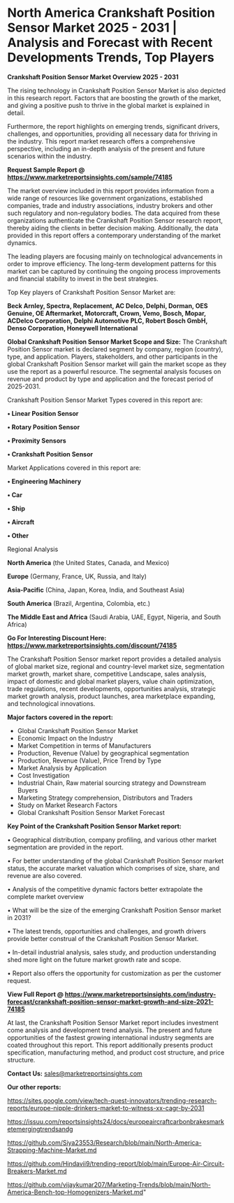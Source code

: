 # North America Crankshaft Position Sensor Market 2025 - 2031 | Analysis and Forecast with Recent Developments Trends, Top Players

<Strong> Crankshaft Position Sensor Market Overview 2025 - 2031</strong>

The rising technology in Crankshaft Position Sensor Market is also depicted in this research report. Factors that are boosting the growth of the market, and giving a positive push to thrive in the global market is explained in detail.

Furthermore, the report highlights on emerging trends, significant drivers, challenges, and opportunities, providing all necessary data for thriving in the industry. This report market research offers a comprehensive perspective, including an in-depth analysis of the present and future scenarios within the industry.

<strong>Request Sample Report @ <a href=https://www.marketreportsinsights.com/sample/74185>https://www.marketreportsinsights.com/sample/74185</a></strong>

The market overview included in this report provides information from a wide range of resources like government organizations, established companies, trade and industry associations, industry brokers and other such regulatory and non-regulatory bodies. The data acquired from these organizations authenticate the Crankshaft Position Sensor research report, thereby aiding the clients in better decision making. Additionally, the data provided in this report offers a contemporary understanding of the market dynamics.

The leading players are focusing mainly on technological advancements in order to improve efficiency. The long-term development patterns for this market can be captured by continuing the ongoing process improvements and financial stability to invest in the best strategies.

Top Key players of Crankshaft Position Sensor Market are:

<strong>Beck Arnley, Spectra, Replacement, AC Delco, Delphi, Dorman, OES Genuine, OE Aftermarket, Motorcraft, Crown, Vemo, Bosch, Mopar, ACDelco Corporation, Delphi Automotive PLC, Robert Bosch GmbH, Denso Corporation, Honeywell International</strong>

<strong><b>Global Crankshaft Position Sensor Market Scope and Size:</b></strong>
The Crankshaft Position Sensor market is declared segment by company, region (country), type, and application. Players, stakeholders, and other participants in the global Crankshaft Position Sensor market will gain the market scope as they use the report as a powerful resource. The segmental analysis focuses on revenue and product by type and application and the forecast period of 2025-2031.

Crankshaft Position Sensor Market Types covered in this report are:

<strong>• Linear Position Sensor

• Rotary Position Sensor

• Proximity Sensors

• Crankshaft Position Sensor</strong>

Market Applications covered in this report are:

<strong>• Engineering Machinery

• Car

• Ship

• Aircraft

• Other</strong> 

Regional Analysis

<strong>North America</strong> (the United States, Canada, and Mexico)

<strong>Europe</strong> (Germany, France, UK, Russia, and Italy)

<strong>Asia-Pacific</strong> (China, Japan, Korea, India, and Southeast Asia)

<strong>South America</strong> (Brazil, Argentina, Colombia, etc.)

<strong>The Middle East and Africa</strong> (Saudi Arabia, UAE, Egypt, Nigeria, and South Africa)

<strong>Go For Interesting Discount Here: <a href=https://www.marketreportsinsights.com/discount/74185>https://www.marketreportsinsights.com/discount/74185</a></strong>

The Crankshaft Position Sensor market report provides a detailed analysis of global market size, regional and country-level market size, segmentation market growth, market share, competitive Landscape, sales analysis, impact of domestic and global market players, value chain optimization, trade regulations, recent developments, opportunities analysis, strategic market growth analysis, product launches, area marketplace expanding, and technological innovations.

<strong><b>Major factors covered in the report:</b></strong>
<ul>
  <li>Global Crankshaft Position Sensor Market </li>
  <li>Economic Impact on the Industry</li>
  <li>Market Competition in terms of Manufacturers</li>
  <li>Production, Revenue (Value) by geographical segmentation</li>
  <li>Production, Revenue (Value), Price Trend by Type</li>
  <li>Market Analysis by Application</li>
  <li>Cost Investigation</li>
  <li>Industrial Chain, Raw material sourcing strategy and Downstream Buyers</li>
  <li>Marketing Strategy comprehension, Distributors and Traders</li>
  <li>Study on Market Research Factors</li>
  <li>Global Crankshaft Position Sensor Market Forecast</li>
</ul>

<strong><b>Key Point of the Crankshaft Position Sensor Market report:</b></strong>

• Geographical distribution, company profiling, and various other market segmentation are provided in the report.

• For better understanding of the global Crankshaft Position Sensor market status, the accurate market valuation which comprises of size, share, and revenue are also covered.

• Analysis of the competitive dynamic factors better extrapolate the complete market overview

• What will be the size of the emerging Crankshaft Position Sensor market in 2031?

• The latest trends, opportunities and challenges, and growth drivers provide better construal of the Crankshaft Position Sensor Market.

• In-detail industrial analysis, sales study, and production understanding shed more light on the future market growth rate and scope.

• Report also offers the opportunity for customization as per the customer request.

<strong><b>View Full Report @ <a href=https://www.marketreportsinsights.com/industry-forecast/crankshaft-position-sensor-market-growth-and-size-2021-74185>https://www.marketreportsinsights.com/industry-forecast/crankshaft-position-sensor-market-growth-and-size-2021-74185</a></b></strong>


At last, the Crankshaft Position Sensor Market report includes investment come analysis and development trend analysis. The present and future opportunities of the fastest growing international industry segments are coated throughout this report. This report additionally presents product specification, manufacturing method, and product cost structure, and price structure.

<strong>Contact Us:</strong>
sales@marketreportsinsights.com

<strong>Our other reports:</strong>

<a href=https://sites.google.com/view/tech-quest-innovators/trending-research-reports/europe-nipple-drinkers-market-to-witness-xx-cagr-by-2031>https://sites.google.com/view/tech-quest-innovators/trending-research-reports/europe-nipple-drinkers-market-to-witness-xx-cagr-by-2031</a>

<a href=https://issuu.com/reportsinsights24/docs/europeaircraftcarbonbrakesmarketemergingtrendsandg>https://issuu.com/reportsinsights24/docs/europeaircraftcarbonbrakesmarketemergingtrendsandg</a>

<a href=https://github.com/Siya23553/Research/blob/main/North-America-Strapping-Machine-Market.md>https://github.com/Siya23553/Research/blob/main/North-America-Strapping-Machine-Market.md</a>

<a href=https://github.com/Hindavii9/trending-report/blob/main/Europe-Air-Circuit-Breakers-Market.md>https://github.com/Hindavii9/trending-report/blob/main/Europe-Air-Circuit-Breakers-Market.md</a>

<a href=https://github.com/vijaykumar207/Marketing-Trends/blob/main/North-America-Bench-top-Homogenizers-Market.md>https://github.com/vijaykumar207/Marketing-Trends/blob/main/North-America-Bench-top-Homogenizers-Market.md</a>"
